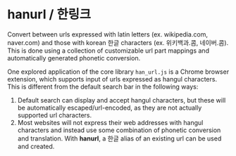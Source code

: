 # **hanurl** / **한링크**

Convert between urls expressed with latin letters (ex. wikipedia.com, naver.com) and those with korean 한글 characters (ex. 위키백과.콤, 네이버.콤). This is done using a collection of customizable url part mappings and automatically generated phonetic conversion.

One explored application of the core library `han_url.js` is a Chrome browser extension, which supports input of urls expressed as hangul characters. This is different from the default search bar in the following ways: 

1. Default search can display and accept hangul characters, but these will be automatically escaped/url-encoded, as they are not actually supported url characters.
1. Most websites will not express their web addresses with hangul characters and instead use some combination of phonetic conversion and translation. With **hanurl**, a 한글 alias of an existing url can be used and created.
